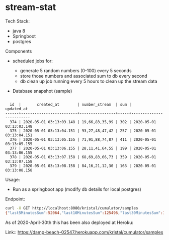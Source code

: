 # stream-stat

Tech Stack:
- java 8
- Springboot
- postgres

Components
- scheduled jobs for: 
    - generate 5 random numbers (0-100) every 5 seconds
    - store those numbers and associated sum to db every second
    - db clean up job running every 5 hours to clean up the stream data
    
    
- Database snapshot (sample)

```

  id  |       created_at        | number_stream  | sum |       updated_at        
------+-------------------------+----------------+-----+-------------------------
  374 | 2020-05-01 03:13:03.148 | 19,66,83,35,99 | 302 | 2020-05-01 03:13:03.148
  375 | 2020-05-01 03:13:04.151 | 93,27,48,47,42 | 257 | 2020-05-01 03:13:04.151
  376 | 2020-05-01 03:13:05.155 | 71,91,88,74,87 | 411 | 2020-05-01 03:13:05.155
  377 | 2020-05-01 03:13:06.155 | 28,11,41,64,55 | 199 | 2020-05-01 03:13:06.155
  378 | 2020-05-01 03:13:07.158 | 68,69,83,66,73 | 359 | 2020-05-01 03:13:07.158
  379 | 2020-05-01 03:13:08.158 | 84,16,21,12,30 | 163 | 2020-05-01 03:13:08.158

```
    
Usage:
- Run as a springboot app (modify db details for local postgres)

Endpoint:

```bash
curl -X GET http://localhost:8080/kristal/cumulator/samples
{"last5MinutesSum":52064,"last10MinutesSum":125496,"last30MinutesSum":173152}
```

As of 2020-April-30th this has been also deployed at Heroku:

Link:: https://damp-beach-02547.herokuapp.com/kristal/cumulator/samples